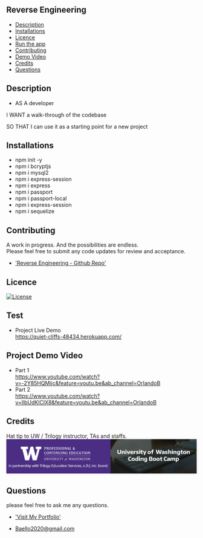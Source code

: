 ## Reverse Engineering

- [Description](#Description)
- [Installations](#Installations)
- [Licence](#Licence)
- [Run the app](#test)
- [Contributing](#Contributing)
- [Demo Video](#Project-Demo-Video)
- [Credits](#Credits)
- [Questions](#Questions)

## Description
* AS A developer

I WANT a walk-through of the codebase

SO THAT I can use it as a starting point for a new project

## Installations

* npm init -y
* npm i bcryptjs 
* npm i mysql2
* npm i express-session
* npm i express
* npm i passport
* npm i passport-local
* npm i express-session
* npm i sequelize

## Contributing
A work in progress. And the possibilities are endless. <br> Please feel free to submit any code updates for review and acceptance.
* ['Reverse Engineering - Github Repo'](https://github.com/baello2020/Reverse_Engineering)

## Licence

[![License](https://img.shields.io/badge/License-MIT-yellow.svg)](https://opensource.org/licenses/MIT)

## Test
* Project Live Demo <br>
https://quiet-cliffs-48434.herokuapp.com/
## Project Demo Video

* Part 1 <br>
https://www.youtube.com/watch?v=-2Y85HQMijc&feature=youtu.be&ab_channel=OrlandoB
* Part 2 <br>
https://www.youtube.com/watch?v=IlbUdKlCIX8&feature=youtu.be&ab_channel=OrlandoB


## Credits
Hat tip to UW / Trilogy instructor, TAs and staffs.
![UW](https://github.com/baello2020/Note_Taker/blob/main/assets/UWT.jpg "UW")

## Questions
please feel free to ask me any questions.
* ['Visit My Portfolio'](https://baello2020.github.io/Updated_Portfolio_Page/)

* Baello2020@gmail.com
